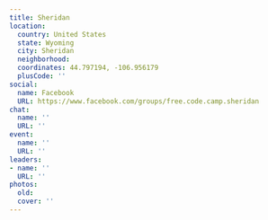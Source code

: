 ```yaml
---
title: Sheridan
location:
  country: United States
  state: Wyoming
  city: Sheridan
  neighborhood: 
  coordinates: 44.797194, -106.956179
  plusCode: ''
social:
  name: Facebook
  URL: https://www.facebook.com/groups/free.code.camp.sheridan
chat:
  name: ''
  URL: ''
event:
  name: ''
  URL: ''
leaders:
- name: ''
  URL: ''
photos:
  old: 
  cover: ''
---
```

